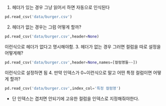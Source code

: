 
1. 헤더가 있는 경우 그냥 읽어서 하면 자동으로 인식된다
```python
pd.read_csv('data/burger.csv') 
```
2. 헤더가 없는 경우는 그럼 어떻게 할까? 
```python
pd.read_csv('data/burger.csv',header=None) 
```
이런식으로 헤더가 없다고 명시해야함.
3. 헤더가 없는 경우 그러면 컬럼을 따로 설정을 어떻게해?
```python
pd.read_csv('data/burger.csv',header=None,names=[컬럼명들~~]) 
```
이런식으로 설정하면 됨
4. 만약 인덱스가 0~이런식으로 말고 어떤 특정 컬럼이면 어떻게 할까?
```python
pd.read_csv('data/burger.csv',index_col='특정 컬럼명')
```
- 단 인덱스는 겹치면 안되기에 고유한 컬럼을 인덱스로 지정해줘야한다.